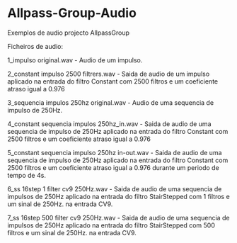 # Allpass-Group-Audio
Exemplos de audio projecto AllpassGroup

Ficheiros de audio:

1_impulso original.wav - Audio de um impulso.

2_constant impulso 2500 filtrers.wav - Saida de audio de um impulso aplicado na entrada do filtro Constant com 2500 filtros e um coeficiente atraso igual a 0.976

3_sequencia impulos 250hz original.wav - Audio de uma sequencia de impulso de 250Hz.

4_constant sequencia impulos 250hz_in.wav - Saida de audio de uma sequencia de impulso de 250Hz aplicado na entrada do filtro Constant com 2500 filtros e um coeficiente atraso igual a 0.976

5_constant sequencia impulso 250hz in-out.wav - Saida de audio de uma sequencia de impulso de 250Hz aplicado na entrada do filtro Constant com 2500 filtros e um coeficiente atraso igual a 0.976 durante um periodo de tempo de 4s. 

6_ss 16step 1 filter cv9 250Hz.wav - Saida de audio de uma sequencia de impulsos de 250Hz aplicado na entrada do filtro StairStepped com 1 filtros e um sinal de 250Hz. na entrada CV9. 

7_ss 16step 500 filter cv9 250Hz.wav - Saida de audio de uma sequencia de impulsos de 250Hz aplicado na entrada do filtro StairStepped com 500 filtros e um sinal de 250Hz. na entrada CV9. 
